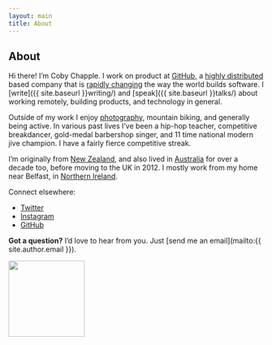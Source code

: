 ```yaml
---
layout: main
title: About
---
```


## About

Hi there! I’m Coby Chapple. I work on product at [GitHub](https://github.com), a [highly distributed](https://github.com/about/team) based company that is [rapidly changing](https://github.com/about/press) the way the world builds software. I [write]({{ site.baseurl }}writing/) and [speak]({{ site.baseurl }}talks/) about working remotely, building products, and technology in general.

Outside of my work I enjoy [photography](https://instagram.com/cobyism), mountain biking, and generally being active. In various past lives I’ve been a hip-hop teacher, competitive breakdancer, gold-medal barbershop singer, and 11 time national modern jive champion. I have a fairly fierce competitive streak.

I’m originally from [New Zealand](http://cl.ly/ac0r), and also lived in [Australia](http://cl.ly/abvL) for over a decade too, before moving to the UK in 2012. I mostly work from my home near Belfast, in [Northern Ireland](http://cl.ly/acGZ).

Connect elsewhere:

- [Twitter](https://twitter.com/cobyism)
- [Instagram](https://instagram.com/cobyism)
- [GitHub](https://github.com/cobyism)

**Got a question?** I’d love to hear from you. Just [send me an email](mailto:{{ site.author.email }}).

<img src="{{ site.baseurl }}public/cobyism-fakesig.png" width="150px" />
